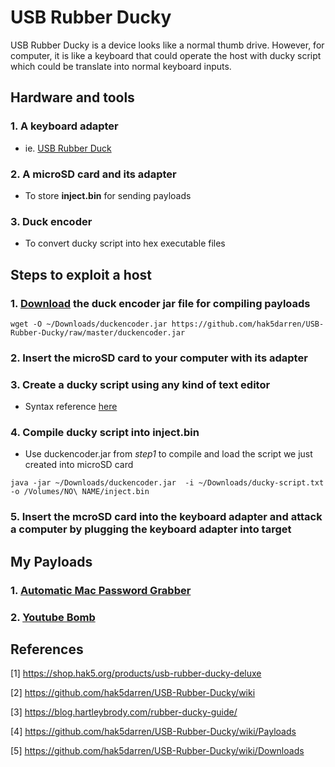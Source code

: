 # USB Rubber Ducky

USB Rubber Ducky is a device looks like a normal thumb drive. However, for computer, it is like a keyboard that could operate the host with ducky script which could be translate into normal keyboard inputs.

## Hardware and tools

### 1. A keyboard adapter

* ie. [USB Rubber Duck](https://shop.hak5.org/products/usb-rubber-ducky-deluxe)

### 2. A microSD card and its adapter

* To store **inject.bin** for sending payloads

### 3. Duck encoder

* To convert ducky script into hex executable files

## Steps to exploit a host

### 1. [Download](https://github.com/hak5darren/USB-Rubber-Ducky) the duck encoder jar file for compiling payloads

```shell
wget -O ~/Downloads/duckencoder.jar https://github.com/hak5darren/USB-Rubber-Ducky/raw/master/duckencoder.jar
```

### 2. Insert the microSD card to your computer with its adapter

### 3. Create a ducky script using any kind of text editor

* Syntax reference [here](https://github.com/hak5darren/USB-Rubber-Ducky/wiki/Duckyscript)

### 4. Compile ducky script into **inject.bin**

* Use duckencoder.jar from *step1* to compile and load the script we just created into microSD card

```shell
java -jar ~/Downloads/duckencoder.jar  -i ~/Downloads/ducky-script.txt -o /Volumes/NO\ NAME/inject.bin
```

### 5. Insert the mcroSD card into the keyboard adapter and attack a computer by plugging the keyboard adapter into target

## My Payloads

### 1. [Automatic Mac Password Grabber](./auto_mac_pw_grab/)

### 2. [Youtube Bomb](./youtube_bomb/)

## References

\[1\] https://shop.hak5.org/products/usb-rubber-ducky-deluxe

\[2\] https://github.com/hak5darren/USB-Rubber-Ducky/wiki

\[3\] https://blog.hartleybrody.com/rubber-ducky-guide/

\[4\] https://github.com/hak5darren/USB-Rubber-Ducky/wiki/Payloads

\[5\] https://github.com/hak5darren/USB-Rubber-Ducky/wiki/Downloads
